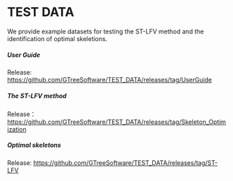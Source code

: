 # TEST DATA

We provide example datasets for testing the ST-LFV method and the identification of optimal skeletions.


##### User Guide
Release: https://github.com/GTreeSoftware/TEST_DATA/releases/tag/UserGuide

##### The ST-LFV method

Release：https://github.com/GTreeSoftware/TEST_DATA/releases/tag/Skeleton_Optimization

##### Optimal skeletons

Release: https://github.com/GTreeSoftware/TEST_DATA/releases/tag/ST-LFV
